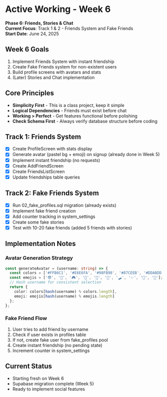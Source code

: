 # Active Working - Week 6
**Phase 6: Friends, Stories & Chat**  
**Current Focus**: Track 1 & 2 - Friends System and Fake Friends  
**Start Date**: June 24, 2025

## Week 6 Goals
1. Implement Friends System with instant friendship
2. Create Fake Friends system for non-existent users
3. Build profile screens with avatars and stats
4. (Later) Stories and Chat implementation

## Core Principles
- **Simplicity First** - This is a class project, keep it simple
- **Logical Dependencies** - Friends must exist before chat
- **Working > Perfect** - Get features functional before polishing
- **Check Schema First** - Always verify database structure before coding

## Track 1: Friends System
- [x] Create ProfileScreen with stats display
- [x] Generate avatar (pastel bg + emoji) on signup (already done in Week 5)
- [x] Implement instant friendship (no requests)
- [x] Create AddFriendScreen
- [x] Create FriendsListScreen
- [x] Update friendships table queries

## Track 2: Fake Friends System
- [x] Run 02_fake_profiles.sql migration (already exists)
- [x] Implement fake friend creation
- [x] Add counter tracking in system_settings
- [x] Create some fake stories
- [x] Test with 10-20 fake friends (added 5 friends with stories)

## Implementation Notes

### Avatar Generation Strategy
```typescript
const generateAvatar = (username: string) => {
  const colors = ['#FFB6C1', '#E6E6FA', '#98FB98', '#87CEEB', '#DDA0DD', '#F0E68C', '#FFE4E1', '#B0E0E6'];
  const emojis = ['😎', '🦄', '🎮', '🌸', '🏀', '🌺', '🛹', '✨', '🎵', '🦋'];
  // Hash username for consistent selection
  return {
    color: colors[hash(username) % colors.length],
    emoji: emojis[hash(username) % emojis.length]
  };
};
```

### Fake Friend Flow
1. User tries to add friend by username
2. Check if user exists in profiles table
3. If not, create fake user from fake_profiles pool
4. Create instant friendship (no pending state)
5. Increment counter in system_settings

## Current Status
- Starting fresh on Week 6
- Supabase migration complete (Week 5)
- Ready to implement social features